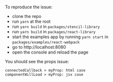 To reproduce the issue:

- clone the repo
- run `yarn` at the root
- run `yarn build` in `packages/stencil-library`
- run `yarn build` in `packages/react-library`
- start the examples app by running `yarn start` in `packages/examples/react-webpack`
- go to http://localhost:8080
- open the console and reload the page

You should see the props issue:
```
connectedCallback > myProp: html case
componentWillLoad > myProp: jsx case
```
